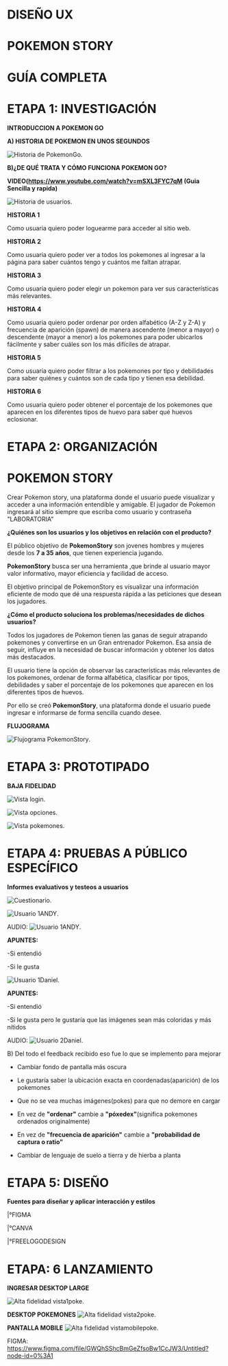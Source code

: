 # DISEÑO UX

# POKEMON STORY

# GUÍA COMPLETA

# ETAPA 1: INVESTIGACIÓN

**INTRODUCCION A POKEMON GO**

**A) HISTORIA DE POKEMON EN UNOS SEGUNDOS**

![Historia de PokemonGo](https://github.com/almendrasouza/LIM010-data-lovers/blob/master/src/img/historiapokemon.png).

**B)¿DE QUÉ TRATA Y CÓMO FUNCIONA POKEMON GO?**

**VIDEO(https://www.youtube.com/watch?v=mSXL3FYC7qM  (Guia Sencilla y rapida)**


![Historia de usuarios](https://github.com/almendrasouza/LIM010-data-lovers/blob/master/src/img/historiadeusua.png).


**HISTORIA 1**

Como usuaria quiero poder loguearme para acceder al sitio web.

**HISTORIA 2**

Como usuaria quiero poder ver a todos los pokemones al ingresar a la página para saber cuántos tengo y cuántos me faltan atrapar.

**HISTORIA 3**

Como usuaria quiero poder elegir un pokemon para ver sus características más relevantes.

**HISTORIA 4**

Como usuaria quiero poder ordenar por orden alfabético (A-Z y Z-A) y frecuencia de aparición (spawn) de manera ascendente (menor a mayor) o descendente (mayor a menor) a los pokemones para poder ubicarlos fácilmente y saber cuáles son los más difíciles de atrapar.

**HISTORIA 5**

Como usuaria quiero poder filtrar a los pokemones por tipo y debilidades para saber quiénes y cuántos son de cada tipo y tienen esa debilidad.

**HISTORIA 6**

Como usuaria quiero poder obtener el porcentaje de los pokemones que aparecen en los diferentes tipos de huevo para saber qué huevos eclosionar.


# ETAPA 2: ORGANIZACIÓN

# POKEMON STORY

Crear Pokemon story, una plataforma donde el usuario puede visualizar y acceder a una información entendible y amigable. El jugador de Pokemon ingresará al sitio siempre que escriba como usuario y contraseña "LABORATORIA"

**¿Quiénes son los usuarios y los objetivos en relación con el producto?**

El público objetivo de **PokemonStory** son jovenes hombres y mujeres desde los **7 a 35 años**, que tienen experiencia jugando.

**PokemonStory** busca ser una herramienta ,que brinde al usuario mayor valor informativo, mayor eficiencia y facilidad de acceso. 

El objetivo principal de PokemonStory es visualizar una información eficiente de modo que dé una respuesta rápida a las peticiones que desean los jugadores.

**¿Cómo el producto soluciona los problemas/necesidades de dichos usuarios?**

Todos los jugadores de Pokemon tienen las ganas de seguir atrapando pokemones y convertirse en un Gran entrenador Pokemon. Esa ansia de seguir, influye en la necesidad de buscar información y obtener los datos más destacados.

El usuario tiene la opción de observar las características más relevantes de los pokemones, ordenar de forma alfabética, clasificar por tipos, debilidades y saber el porcentaje de los pokemones que aparecen en los diferentes tipos de huevos.

Por ello se creó **PokemonStory**, una plataforma donde el usuario puede ingresar e informarse de forma sencilla cuando desee.
 

**FLUJOGRAMA**

![Flujograma PokemonStory](https://github.com/almendrasouza/LIM010-data-lovers/blob/master/src/img/diagramapokemon.png).


# ETAPA 3: PROTOTIPADO

**BAJA FIDELIDAD**

![Vista login](https://github.com/almendrasouza/LIM010-data-lovers/blob/master/src/img/vistalogin.jpg).

![Vista opciones](https://github.com/almendrasouza/LIM010-data-lovers/blob/master/src/img/vistaopciones.jpg).

![Vista pokemones](https://github.com/almendrasouza/LIM010-data-lovers/blob/master/src/img/vistapokemones.jpg).

# ETAPA 4: PRUEBAS A PÚBLICO ESPECÍFICO

**Informes evaluativos y testeos a usuarios**

![Cuestionario](https://github.com/almendrasouza/LIM010-data-lovers/blob/master/src/img/cuestionario.png).


![Usuario 1ANDY](https://github.com/almendrasouza/LIM010-data-lovers/blob/master/src/img/andy%20escobar%20(1).png).


AUDIO: ![Usuario 1ANDY](https://github.com/almendrasouza/LIM010-data-lovers/blob/master/src/img/andyaudiopoke.amr).

**APUNTES:**

-Si entendió

-Si le gusta


![Usuario 1Daniel](https://github.com/almendrasouza/LIM010-data-lovers/blob/master/src/img/danielperez.png).

**APUNTES:**

-Si entendió

-Si le gusta pero le gustaría que las imágenes sean más coloridas y más nítidos


AUDIO: ![Usuario 2Daniel](https://github.com/almendrasouza/LIM010-data-lovers/blob/master/src/img/danielaudiopoke.amr).


B) Del todo el feedback recibido eso fue lo que se implemento para mejorar

- Cambiar fondo de pantalla más oscura

- Le gustaría saber la ubicación exacta en coordenadas(aparición) de los pokemones

- Que no se vea muchas imágenes(pokes) para que no demore en cargar

- En vez de **"ordenar"** cambie a **"póxedex"**(significa pokemones ordenados originalmente)

- En vez de **"frecuencia de aparición"** cambie a **"probabilidad de captura o ratio"**

- Cambiar de lenguaje de suelo a tierra y de hierba a planta


# ETAPA 5: DISEÑO

**Fuentes para diseñar  y aplicar interacción y estilos**

|°FIGMA


|°CANVA


|°FREELOGODESIGN

# ETAPA: 6 LANZAMIENTO

**INGRESAR DESKTOP LARGE**

![Alta fidelidad vista1poke](https://github.com/almendrasouza/LIM010-data-lovers/blob/master/src/img/vista1poke.jpg).

**DESKTOP POKEMONES**
![Alta fidelidad vista2poke](https://github.com/almendrasouza/LIM010-data-lovers/blob/master/src/img/vista2poke.png).

**PANTALLA MOBILE**
![Alta fidelidad vistamobilepoke](https://github.com/almendrasouza/LIM010-data-lovers/blob/master/src/img/mobile.png).

FIGMA: https://www.figma.com/file/GWQhSShcBmGeZfsoBw1CcJW3/Untitled?node-id=0%3A1







